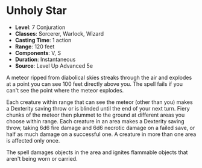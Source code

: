 # Unholy Star

- **Level**: 7 Conjuration
- **Classes**: Sorcerer, Warlock, Wizard
- **Casting Time**: 1 action
- **Range**: 120 feet
- **Components**: V, S
- **Duration**: Instantaneous
- **Source**: Level Up Advanced 5e

A meteor ripped from diabolical skies streaks through the air and explodes at a point you can see 100 feet directly above you. The spell fails if you can't see the point where the meteor explodes.

Each creature within range that can see the meteor (other than you) makes a Dexterity saving throw or is blinded until the end of your next turn. Fiery chunks of the meteor then plummet to the ground at different areas you choose within range. Each creature in an area makes a Dexterity saving throw, taking 6d6 fire damage and 6d6 necrotic damage on a failed save, or half as much damage on a successful one. A creature in more than one area is affected only once.

The spell damages objects in the area and ignites flammable objects that aren't being worn or carried.

